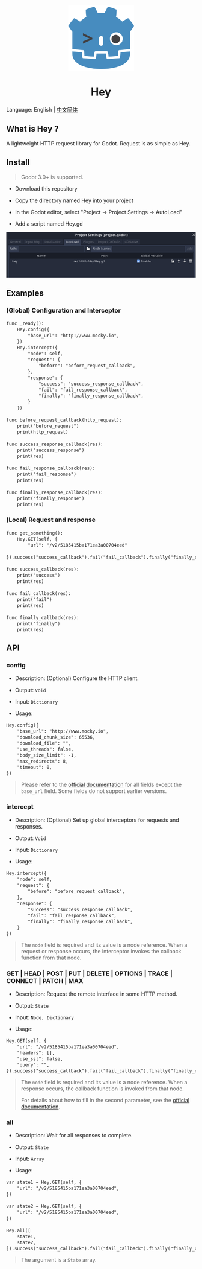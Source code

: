 <p align="center"><img src="https://raw.githubusercontent.com/tony709394/Hey/main/Images/logo.png" align="center" width="175"></p>
<h1 align="center">Hey</h1>

Language: English | [中文简体](README_zh_cn.md)

## What is Hey ?

A lightweight HTTP request library for Godot. Request is as simple as Hey.

## Install

> Godot 3.0+ is supported.

- Download this repository

- Copy the directory named Hey into your project

- In the Godot editor, select "Project -> Project Settings -> AutoLoad"

- Add a script named Hey.gd

<p align="center"><img src="https://raw.githubusercontent.com/tony709394/Hey/main/Images/autoload.png" align="center"></p>

## Examples

### (Global) Configuration and Interceptor

```
func _ready():
    Hey.config({
        "base_url": "http://www.mocky.io",
    })
    Hey.intercept({
        "node": self,
        "request": {
            "before": "before_request_callback",
        },
        "response": {
            "success": "success_response_callback",
            "fail": "fail_response_callback",
            "finally": "finally_response_callback",
        }
    })

func before_request_callback(http_request):
    print("before_request")
    print(http_request)

func success_response_callback(res):
    print("success_response")
    print(res)

func fail_response_callback(res):
    print("fail_response")
    print(res)

func finally_response_callback(res):
    print("finally_response")
    print(res)
```

### (Local) Request and response

```
func get_something():
    Hey.GET(self, {
        "url": "/v2/5185415ba171ea3a00704eed"
    }).success("success_callback").fail("fail_callback").finally("finally_callback")

func success_callback(res):
    print("success")
    print(res)

func fail_callback(res):
    print("fail")
    print(res)

func finally_callback(res):
    print("finally")
    print(res)
```

## API

### config

- Description: (Optional) Configure the HTTP client.

- Output: `Void`

- Input: `Dictionary`

- Usage:

```
Hey.config({
    "base_url": "http://www.mocky.io",
    "download_chunk_size": 65536,
    "download_file": "",
    "use_threads": false,
    "body_size_limit": -1,
    "max_redirects": 8,
    "timeout": 0,
})
```

> Please refer to the [official documentation](https://docs.godotengine.org/en/stable/classes/class_httprequest.html) for all fields except the `base_url` field. Some fields do not support earlier versions.

### intercept

- Description: (Optional) Set up global interceptors for requests and responses.

- Output: `Void`

- Input: `Dictionary`

- Usage:

```
Hey.intercept({
    "node": self,
    "request": {
        "before": "before_request_callback",
    },
    "response": {
        "success": "success_response_callback",
        "fail": "fail_response_callback",
        "finally": "finally_response_callback",
    }
})
```

> The `node` field is required and its value is a node reference. When a request or response occurs, the interceptor invokes the callback function from that node.

### GET | HEAD | POST | PUT | DELETE | OPTIONS | TRACE | CONNECT | PATCH | MAX

- Description: Request the remote interface in some HTTP method.

- Output: `State`

- Input: `Node, Dictionary`

- Usage:

```
Hey.GET(self, {
    "url": "/v2/5185415ba171ea3a00704eed",
    "headers": [],
    "use_ssl": false,
    "query": "",
}).success("success_callback").fail("fail_callback").finally("finally_callback")
```

> The `node` field is required and its value is a node reference. When a response occurs, the callback function is invoked from that node.
> 
> For details about how to fill in the second parameter, see the [official documentation](https://docs.godotengine.org/en/stable/classes/class_httprequest.html).

### all

- Description: Wait for all responses to complete.

- Output: `State`

- Input: `Array`

- Usage:

```
var state1 = Hey.GET(self, {
    "url": "/v2/5185415ba171ea3a00704eed",
})

var state2 = Hey.GET(self, {
    "url": "/v2/5185415ba171ea3a00704eed",
})

Hey.all([
    state1,
    state2,
]).success("success_callback").fail("fail_callback").finally("finally_callback")
```

> The argument is a `State` array.
